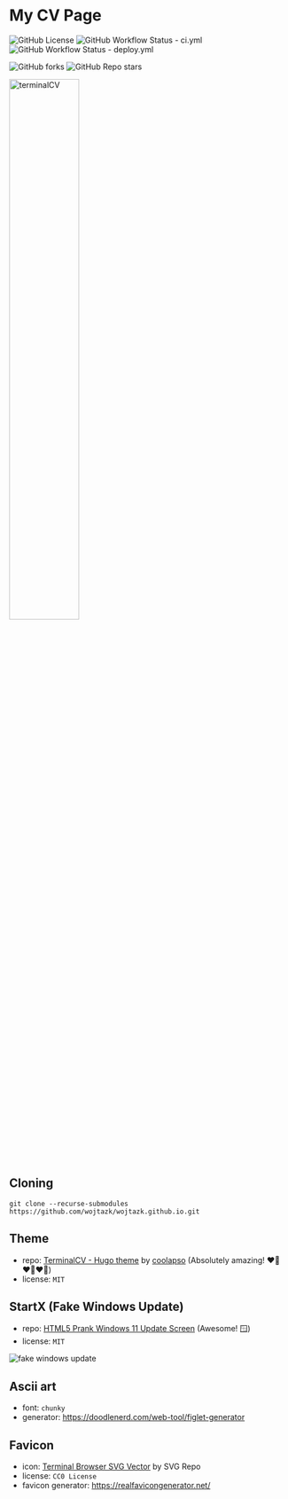 
<!-- <div align="center"> -->

# My CV Page

![GitHub License](https://img.shields.io/github/license/wojtazk/wojtazk.github.io)
![GitHub Workflow Status - ci.yml](https://img.shields.io/github/actions/workflow/status/wojtazk/wojtazk.github.io/ci.yml?label=CI%20checks)
![GitHub Workflow Status - deploy.yml](https://img.shields.io/github/actions/workflow/status/wojtazk/wojtazk.github.io/deploy.yml?label=GitHub%20Pages%20deployment)
<!-- ![GitHub code size in bytes](https://img.shields.io/github/languages/code-size/wojtazk/wojtazk.github.io) -->

![GitHub forks](https://img.shields.io/github/forks/wojtazk/wojtazk.github.io?logoColor=blue&style=social)
![GitHub Repo stars](https://img.shields.io/github/stars/wojtazk/wojtazk.github.io?style=social)  

<img width="50%" alt="terminalCV" src="https://github.com/user-attachments/assets/58951d46-e7fb-42a0-ba5d-72e1f2b2a07d" />

<!-- </div> -->


## Cloning
```shell
git clone --recurse-submodules https://github.com/wojtazk/wojtazk.github.io.git
```

## Theme
- repo: [TerminalCV - Hugo theme](https://github.com/coolapso/hugo-theme-terminalcv) by [coolapso](https://github.com/coolapso) (Absolutely amazing! ❤️‍🔥❤️‍🔥❤️‍🔥)
- license: `MIT`

<!--
### Updating theme
Merge with the remote, prefer local changes
```shell
git -C themes/terminalcv pull --no-edit -s recursive -X ours origin main
```
This is also an option (if you didn't modify the theme)
```shell
git submodule update --remote --merge themes/terminalcv
```
-->

## StartX (Fake Windows Update)
- repo: [HTML5 Prank Windows 11 Update Screen](https://github.com/Z2r-YT/Fake-Windows-Update-Screen) (Awesome! 🪟)
- license: `MIT`

<img max-width="50%" alt="fake windows update" src="https://github.com/user-attachments/assets/4f5c5c01-4a02-4782-ac1e-639a4c2d407a" />


## Ascii art
- font: `chunky`
- generator: https://doodlenerd.com/web-tool/figlet-generator

## Favicon
- icon: [Terminal Browser SVG Vector](https://www.svgrepo.com/svg/471972/terminal-browser) by SVG Repo
- license: `CC0 License`
- favicon generator: https://realfavicongenerator.net/
